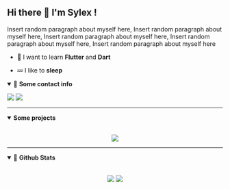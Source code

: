 ## Hi there 👋 I'm Sylex !

Insert random paragraph about myself here, Insert random paragraph about myself here, Insert random paragraph about myself here, Insert random paragraph about myself here, Insert random paragraph about myself here

- 🚀 I want to learn **Flutter** and **Dart**

- 💤 I like to **sleep**

<details open>
<summary>🌟 <b>Some contact info</b></summary>

<p align = "center">

[<img src ="https://img.shields.io/badge/Discord-.sylex%232803-%232eb852?style=for-the-badge&logo=Discord&logoColor=%232eb852">](#)
[<img src="https://img.shields.io/twitter/follow/Bran_M16?color=%232eb852&label=Follow%20me&logo=Twitter&logoColor=%232eb852&style=for-the-badge" />](https://twitter.com/bran_m16)

</p>

</details>


---
<details open>
 <summary><b>Some projects</b></summary>

 <br>


<p align = "center">
<a href = "https://github.com/ItzSylex/JojoAPI"><img align="center"  src="https://github-readme-stats.itzsylex.vercel.app/api/pin/?username=itzsylex&repo=JojoAPI&theme=chartreuse-dark" /></a>

</p>

</details>


---

<details open>
 <summary> 📮 <b>Github Stats </b> </summary>

<br>

<p align = "center">
  <a href="#"><img align="center" src="https://github-readme-stats.itzsylex.vercel.app/api?username=itzsylex&show_icons=true&theme=chartreuse-dark&line_height=27&hide=contribs" /></a>
  <a href="#"><img align="center" src="https://github-readme-stats.itzsylex.vercel.app/api/top-langs/?username=itzsylex&hide&theme=chartreuse-dark&" /></a>
</p>

</details>
